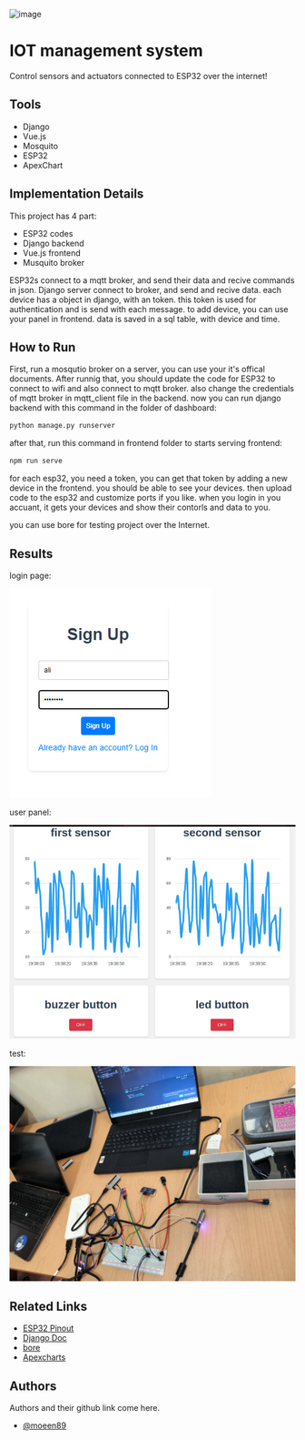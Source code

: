 ![image](https://github.com/user-attachments/assets/90b6fe1a-b732-426b-a237-5d8c76a9ec33)
# IOT management system

Control sensors and actuators connected to ESP32 over the internet!

## Tools
- Django
- Vue.js
- Mosquito
- ESP32
- ApexChart


## Implementation Details
This project has 4 part:
- ESP32 codes
- Django backend
- Vue.js frontend
- Musquito broker

ESP32s connect to a mqtt broker, and send their data and recive commands in json. Django server connect to broker, and send and recive data. each device has a object in django, with an token. this token is used for authentication and is send with each message.  to add device, you can use your panel in frontend. data is saved in a sql table, with device and time.


## How to Run

First, run a mosqutio broker on a server, you can use your it's offical documents. 
After runnig that, you should update the code for ESP32 to connect to wifi and also connect to mqtt broker.
also change the credentials of mqtt broker in mqtt_client file in the backend. now you can run django backend with this command in the folder of dashboard:
```bash
python manage.py runserver
```

after that, run this command in frontend folder to starts serving frontend:
```bash
npm run serve
```

for each esp32, you need a token, you can get that token by adding a new device in the frontend. you should be able to see your devices.
then upload code to the esp32 and customize ports if you like. when you login in you accuant, it gets your devices and show their contorls and data to you.

you can use bore for testing project over the Internet. 


## Results
login page:


![login](https://github.com/Sharif-University-ESRLab/summer2024-iot-management-system/blob/main/Miscellaneous/photo_2024-09-02_21-03-14.jpg)


user panel:


![user panel](https://github.com/Sharif-University-ESRLab/summer2024-iot-management-system/blob/main/Miscellaneous/photo_2024-09-02_21-03-20.jpg)


test:


![project test](https://github.com/Sharif-University-ESRLab/summer2024-iot-management-system/blob/main/Miscellaneous/photo_2024-09-02_21-02-33.jpg)



## Related Links
 - [ESP32 Pinout](https://randomnerdtutorials.com/esp32-pinout-reference-gpios/)
 - [Django Doc](https://docs.djangoproject.com/en/5.0/)
 - [bore](https://github.com/ekzhang/bore)
 - [Apexcharts](http://apexcharts.com/)


## Authors
Authors and their github link come here.
- [@moeen89](https://github.com/moeen89/)

